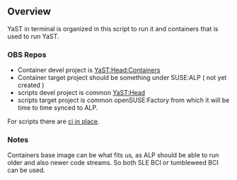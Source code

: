 ## Overview

YaST in terminal is organized in this script to run it and containers
that is used to run YaST.

### OBS Repos

- Container devel project is [YaST:Head:Containers](https://build.opensuse.org/project/show/YaST:Head:Containers)
- Container target project should be something under SUSE:ALP ( not yet created )
- scripts devel project is common [YaST:Head](https://build.opensuse.org/project/show/YaST:Head)
- scripts target project is common openSUSE:Factory from which it will be time to time synced to ALP.

For scripts there are [ci in place](https://ci.opensuse.org/job/yast-yast-in-container-master/).

### Notes

Containers base image can be what fits us, as ALP should be able to run older and also newer code streams.
So both SLE BCI or tumbleweed BCI can be used.
